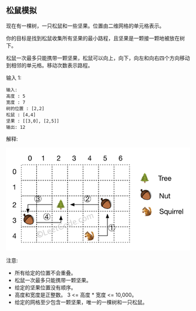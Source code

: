 ## 松鼠模拟

现在有一棵树，一只松鼠和一些坚果。位置由二维网格的单元格表示。

你的目标是找到松鼠收集所有坚果的最小路程，且坚果是一颗接一颗地被放在树下。

松鼠一次最多只能携带一颗坚果，松鼠可以向上，向下，向左和向右四个方向移动到相邻的单元格。移动次数表示路程。

输入 1:

```
输入:
高度 : 5
宽度 : 7
树的位置 : [2,2]
松鼠 : [4,4]
坚果 : [[3,0], [2,5]]
输出: 12
```

解释:

![](../images/573.squirrel-simulation.png)

注意:

* 所有给定的位置不会重叠。
* 松鼠一次最多只能携带一颗坚果。
* 给定的坚果位置没有顺序。
* 高度和宽度是正整数。 3 <= 高度 * 宽度 <= 10,000。
* 给定的网格至少包含一颗坚果，唯一的一棵树和一只松鼠。
